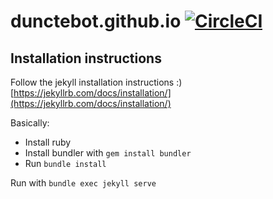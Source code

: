 # dunctebot.github.io [![CircleCI](https://circleci.com/gh/DuncteBot/dunctebot.github.io.svg?style=shield)](https://circleci.com/gh/DuncteBot/dunctebot.github.io)

## Installation instructions

Follow the jekyll installation instructions :) [https://jekyllrb.com/docs/installation/](https://jekyllrb.com/docs/installation/)

Basically:
 - Install ruby
 - Install bundler with `gem install bundler`
 - Run `bundle install`

Run with `bundle exec jekyll serve`
